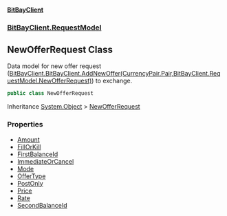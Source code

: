 #### [BitBayClient](./index.md 'index')
### [BitBayClient.RequestModel](./BitBayClient-RequestModel.md 'BitBayClient.RequestModel')
## NewOfferRequest Class
Data model for new offer request ([BitBayClient.BitBayClient.AddNewOffer(CurrencyPair.Pair,BitBayClient.RequestModel.NewOfferRequest)](https://docs.microsoft.com/en-us/dotnet/api/BitBayClient.BitBayClient.AddNewOffer#BitBayClient_BitBayClient_AddNewOffer_CurrencyPair_Pair,BitBayClient_RequestModel_NewOfferRequest_ 'BitBayClient.BitBayClient.AddNewOffer(CurrencyPair.Pair,BitBayClient.RequestModel.NewOfferRequest)')) to exchange.  
```csharp
public class NewOfferRequest
```
Inheritance [System.Object](https://docs.microsoft.com/en-us/dotnet/api/System.Object 'System.Object') &gt; [NewOfferRequest](./BitBayClient-RequestModel-NewOfferRequest.md 'BitBayClient.RequestModel.NewOfferRequest')  
### Properties
- [Amount](./BitBayClient-RequestModel-NewOfferRequest-Amount.md 'BitBayClient.RequestModel.NewOfferRequest.Amount')
- [FillOrKill](./BitBayClient-RequestModel-NewOfferRequest-FillOrKill.md 'BitBayClient.RequestModel.NewOfferRequest.FillOrKill')
- [FirstBalanceId](./BitBayClient-RequestModel-NewOfferRequest-FirstBalanceId.md 'BitBayClient.RequestModel.NewOfferRequest.FirstBalanceId')
- [ImmediateOrCancel](./BitBayClient-RequestModel-NewOfferRequest-ImmediateOrCancel.md 'BitBayClient.RequestModel.NewOfferRequest.ImmediateOrCancel')
- [Mode](./BitBayClient-RequestModel-NewOfferRequest-Mode.md 'BitBayClient.RequestModel.NewOfferRequest.Mode')
- [OfferType](./BitBayClient-RequestModel-NewOfferRequest-OfferType.md 'BitBayClient.RequestModel.NewOfferRequest.OfferType')
- [PostOnly](./BitBayClient-RequestModel-NewOfferRequest-PostOnly.md 'BitBayClient.RequestModel.NewOfferRequest.PostOnly')
- [Price](./BitBayClient-RequestModel-NewOfferRequest-Price.md 'BitBayClient.RequestModel.NewOfferRequest.Price')
- [Rate](./BitBayClient-RequestModel-NewOfferRequest-Rate.md 'BitBayClient.RequestModel.NewOfferRequest.Rate')
- [SecondBalanceId](./BitBayClient-RequestModel-NewOfferRequest-SecondBalanceId.md 'BitBayClient.RequestModel.NewOfferRequest.SecondBalanceId')
